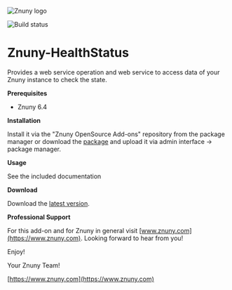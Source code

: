 ![Znuny logo](https://www.znuny.com/assets/images/logo_small.png)

![Build status](https://badge.proxy.znuny.com/Znuny-HealthStatus/rel-6_4)

Znuny-HealthStatus
==================
Provides a web service operation and web service to access data of your Znuny instance to check the state.

**Prerequisites**

- Znuny 6.4 

**Installation**

Install it via the "Znuny OpenSource Add-ons" repository from the package manager or 
download the [package](https://addons.znuny.com/api/addon_repos/public/2555/latest) and upload it via admin interface -> package manager.

**Usage**

See the included documentation

**Download**

Download the [latest version](https://addons.znuny.com/api/addon_repos/public/2555/latest).

**Professional Support**

For this add-on and for Znuny in general visit [www.znuny.com](https://www.znuny.com). Looking forward to hear from you!

Enjoy!

Your Znuny Team!

[https://www.znuny.com](https://www.znuny.com)